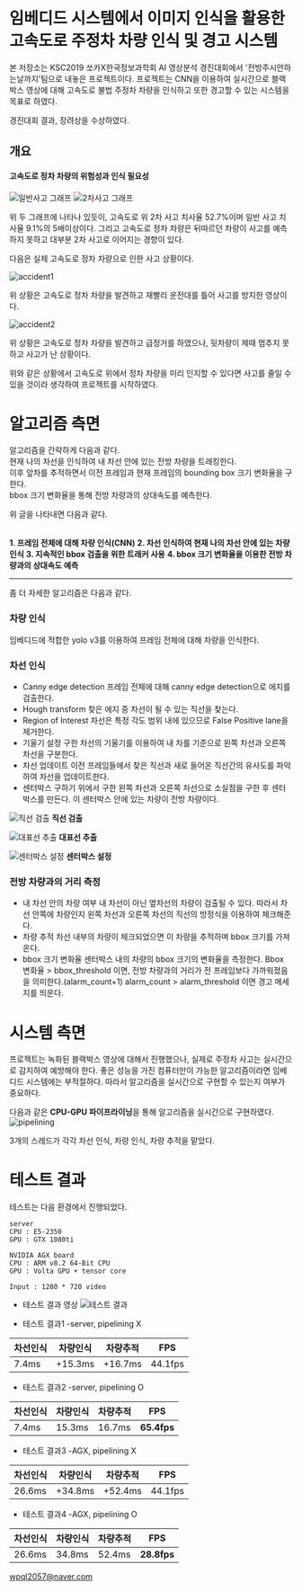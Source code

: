 # 임베디드 시스템에서 이미지 인식을 활용한 고속도로 주정차 차량 인식 및 경고 시스템

본 저장소는 KSC2019 쏘카X한국정보과학회 AI 영상분석 경진대회에서 '전방주시안하는날까지'팀으로 내놓은 프로젝트이다. 
프로젝트는 CNN을 이용하여 실시간으로 블랙박스 영상에 대해 고속도로 불법 주정차 차량을 인식하고 또한 경고할 수 있는 시스템을 목표로 하였다.

경진대회 결과, 장려상을 수상하였다.

개요
---

#### 고속도로 정차 차량의 위험성과 인식 필요성

![일반사고 그래프](./images/NormalAccidentGraph.jpg) ![2차사고 그래프](./images/AccidentGraph.jpg)

위 두 그래프에 나타나 있듯이, 고속도로 위 2차 사고 치사율 52.7%이며 일반 사고 치사율 9.1%의 5배이상이다.
그리고 고속도로 정차 차량은 뒤따르던 차량이 사고를 예측하지 못하고 대부분 2차 사고로 이어지는 경향이 있다.

다음은 실제 고속도로 정차 차량으로 인한 사고 상황이다.

![accident1](./images/accident1.gif)  

위 상황은 고속도로 정차 차량을 발견하고 재빨리 운전대를 틀어 사고를 방지한 영상이다.

![accident2](./images/accident2.gif)

위 상황은 고속도로 정차 차량을 발견하고 급정거를 하였으나, 뒷차량이 제때 멈추지 못하고 사고가 난 상황이다.

위와 같은 상황에서 고속도로 위에서 정차 차량을 미리 인지할 수 있다면 사고를 줄일 수 있을 것이라 생각하여 프로젝트를 시작하였다.


# 알고리즘 측면
알고리즘을 간략하게 다음과 같다.  
현재 나의 차선을 인식하여 내 차선 안에 있는 전방 차량을 트래킹한다.   
이후 앞차를 추적하면서 이전 프레임과 현재 프레임의 bounding box 크기 변화율을 구한다.   
bbox 크기 변화율을 통해 전방 차량과의 상대속도를 예측한다.  

위 글을 나타내면 다음과 같다.  
<br/>


**1. 프레임 전체에 대해 차량 인식(CNN)**
**2. 차선 인식하여 현재 나의 차선 안에 있는 차량 인식**
**3. 지속적인 bbox 검출을 위한 트래커 사용**
**4. bbox 크기 변화율을 이용한 전방 차량과의 상대속도 예측**

---
좀 더 자세한 알고리즘은 다음과 같다.
### 차량 인식
임베디드에 적합한 yolo v3를 이용하여 프레임 전체에 대해 차량을 인식한다.

### 차선 인식
* Canny edge detection
프레임 전체에 대해 canny edge detection으로 에지를 검출한다.
* Hough transform
찾은 에지 중 차선이 될 수 있는 직선을 찾는다.
* Region of Interest
차선은 특정 각도 범위 내에 있으므로 False Positive lane을 제거한다.
* 기울기 설정
구한 차선의 기울기를 이용하여 내 차를 기준으로 왼쪽 차선과 오른쪽 차선을 구분한다.
* 차선 업데이트
이전 프레임들에서 찾은 직선과 새로 들어온 직선간의 유사도를 파악하여 차선을 업데이트한다.
* 센터박스 구하기
위에서 구한 왼쪽 차선과 오른쪽 차선으로 소실점을 구한 후 센터박스를 만든다. 이 센터박스 안에 있는 차량이 전방 차량이다.

![직선 검출](./images/detectLane.jpg)
**직선 검출**

![대표선 추출](./images/representativeLane.jpg)
**대표선 추출**

![센터박스 설정](./images/centerBox.jpg)
**센터박스 설정**


### 전방 차량과의 거리 측정

* 내 차선 안의 차량 여부
내 차선이 아닌 옆차선의 차량이 검출될 수 있다. 따라서 차선 안쪽에 차량인지 왼쪽 차선과 오른쪽 차선의 직선의 방정식을 이용하여 체크해준다.
* 차량 추적
차선 내부의 차량이 체크되었으면 이 차량을 추적하며 bbox 크기를 가져온다.
* bbox 크기 변화율
센터박스 내의 차량의 bbox 크기의 변화율을 측정한다.
Bbox 변화율 > bbox_threshold 이면, 전방 차량과의 거리가 전 프레임보다 가까워졌음을 의미한다.(alarm_count+1) 
alarm_count > alarm_threshold 이면 경고 메세지를 띄운다.




# 시스템 측면
프로젝트는 녹화된 블랙박스 영상에 대해서 진행했으나, 실제로 주정차 사고는 실시간으로 감지하여 예방해야 한다. 
좋은 성능을 가진 컴퓨터만이 가능한 알고리즘이라면 임베디드 시스템에는 부적절하다.
따라서 알고리즘을 실시간으로 구현할 수 있는지 여부가 중요하다.

다음과 같은 **CPU-GPU 파이프라이닝**을 통해 알고리즘을 실시간으로 구현하였다.
![pipelining](./images/pipelining.jpg)

3개의 스레드가 각각 차선 인식, 차량 인식, 차량 추적을 맡았다.

# 테스트 결과


테스트는 다음 환경에서 진행되었다.
~~~
server
CPU : E5-2350
GPU : GTX 1080ti

NVIDIA AGX board
CPU : ARM v8.2 64-Bit CPU
GPU : Volta GPU + tensor core

Input : 1280 * 720 video
~~~

* 테스트 결과 영상
![테스트 결과](./images/TestResult.gif)

* 테스트 결과1 -server, pipelining X

|차선인식|차량인식|차량추적|FPS|
|---|---|---|---|
|7.4ms|+15.3ms|+16.7ms|44.1fps|

* 테스트 결과2 -server, pipelining O

|차선인식|차량인식|차량추적|FPS|
|---|---|---|---|
|7.4ms|15.3ms|16.7ms|**65.4fps**|

* 테스트 결과3 -AGX, pipelining X

|차선인식|차량인식|차량추적|FPS|
|---|---|---|---|
|26.6ms|+34.8ms|+52.4ms|44.1fps|

* 테스트 결과4 -AGX, pipelining O

|차선인식|차량인식|차량추적|FPS|
|---|---|---|---|
|26.6ms|34.8ms|52.4ms|**28.8fps**|



wpql2057@naver.com